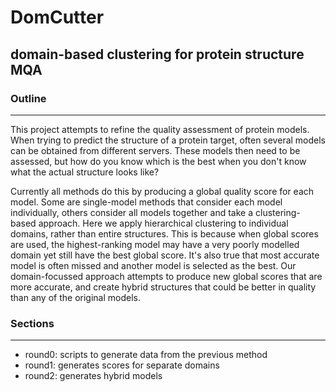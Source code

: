 DomCutter
=========

## domain-based clustering for protein structure MQA 

### Outline
-----------

This project attempts to refine the quality assessment of protein models. When trying to predict the structure of a protein target, often several models can be obtained from different servers. These models then need to be assessed, but how do you know which is the best when you don't know what the actual structure looks like?

Currently all methods do this by producing a global quality score for each model. Some are single-model methods that consider each model individually, others consider all models together and take a clustering-based approach. Here we apply hierarchical clustering to individual domains, rather than entire structures. This is because when global scores are used, the highest-ranking model may have a very poorly modelled domain yet still have the best global score. It's also true that most accurate model is often missed and another model is selected as the best. Our domain-focussed approach attempts to produce new global scores that are more accurate, and create hybrid structures that could be better in quality than any of the original models.

### Sections
------------
- round0: scripts to generate data from the previous method
- round1: generates scores for separate domains
- round2: generates hybrid models
